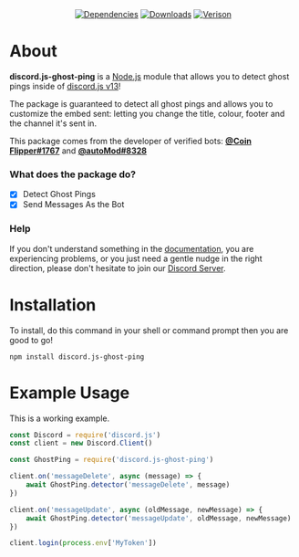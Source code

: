 <div align='center' >
	<a href='https://npmjs.com/package/discord.js-ghost-ping'><img src='https://david-dm.org/thatsliams/discord.js-ghost-ping.svg?maxAge=3600' alt='Dependencies' ></a>
	<a href='https://npmjs.com/package/discord.js-ghost-ping'><img src='https://img.shields.io/npm/dt/discord.js-ghost-ping.svg?maxAge=3600' alt='Downloads' ></a>
	<a href='https://npmjs.com/package/discord.js-ghost-ping'><img src='https://img.shields.io/npm/v/discord.js-ghost-ping.svg?maxAge=3600' alt='Verison' ></a>
</div>

# **About**

**discord.js-ghost-ping** is a [Node.js](https://nodejs.org/en/) module that allows you to detect ghost pings inside of [discord.js v13](https://www.npmjs.com/package/discord.js)!

The package is guaranteed to detect all ghost pings and allows you to customize the embed sent: letting you change the title, colour, footer and the channel it's sent in.

This package comes from the developer of verified bots: [**@Coin Flipper#1767**](https://discord.com/oauth2/authorize?client_id=668850031012610050&scope=bot&permissions=388160) and [**@autoMod#8328**](https://bit.ly/autoMod_invite)

### What does the package do?

- [x] Detect Ghost Pings
- [x] Send Messages As the Bot

### Help

If you don't understand something in the [documentation](https://github.com/ThatsLiamS/discord.js-ghost-ping/wiki), you are experiencing problems, or you just need a gentle nudge in the right direction, please don't hesitate to join our [Discord Server](https://discord.gg/2je9aJynqt).

# **Installation**

To install, do this command in your shell or command prompt then you are good to go! 
```
npm install discord.js-ghost-ping
```

# Example Usage

This is a working example. 
```js
const Discord = require('discord.js')
const client = new Discord.Client()

const GhostPing = require('discord.js-ghost-ping')

client.on('messageDelete', async (message) => {
	await GhostPing.detector('messageDelete', message)
})

client.on('messageUpdate', async (oldMessage, newMessage) => {
	await GhostPing.detector('messageUpdate', oldMessage, newMessage)
})

client.login(process.env['MyToken'])
```